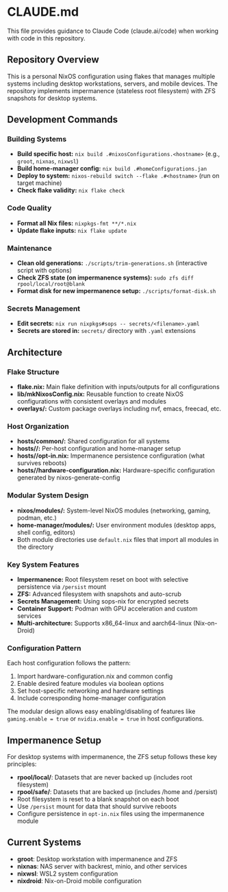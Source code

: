 # CLAUDE.md

This file provides guidance to Claude Code (claude.ai/code) when working with code in this repository.

## Repository Overview

This is a personal NixOS configuration using flakes that manages multiple systems including desktop workstations, servers, and mobile devices. The repository implements impermanence (stateless root filesystem) with ZFS snapshots for desktop systems.

## Development Commands

### Building Systems
- **Build specific host:** `nix build .#nixosConfigurations.<hostname>` (e.g., `groot`, `nixnas`, `nixwsl`)
- **Build home-manager config:** `nix build .#homeConfigurations.jan`
- **Deploy to system:** `nixos-rebuild switch --flake .#<hostname>` (run on target machine)
- **Check flake validity:** `nix flake check`

### Code Quality
- **Format all Nix files:** `nixpkgs-fmt **/*.nix`
- **Update flake inputs:** `nix flake update`

### Maintenance
- **Clean old generations:** `./scripts/trim-generations.sh` (interactive script with options)
- **Check ZFS state (on impermanence systems):** `sudo zfs diff rpool/local/root@blank`
- **Format disk for new impermanence setup:** `./scripts/format-disk.sh`

### Secrets Management
- **Edit secrets:** `nix run nixpkgs#sops -- secrets/<filename>.yaml`
- **Secrets are stored in:** `secrets/` directory with `.yaml` extensions

## Architecture

### Flake Structure
- **flake.nix:** Main flake definition with inputs/outputs for all configurations
- **lib/mkNixosConfig.nix:** Reusable function to create NixOS configurations with consistent overlays and modules
- **overlays/:** Custom package overlays including nvf, emacs, freecad, etc.

### Host Organization
- **hosts/common/:** Shared configuration for all systems
- **hosts/<hostname>/:** Per-host configuration and home-manager setup
- **hosts/<hostname>/opt-in.nix:** Impermanence persistence configuration (what survives reboots)
- **hosts/<hostname>/hardware-configuration.nix:** Hardware-specific configuration generated by nixos-generate-config

### Modular System Design
- **nixos/modules/:** System-level NixOS modules (networking, gaming, podman, etc.)
- **home-manager/modules/:** User environment modules (desktop apps, shell config, editors)
- Both module directories use `default.nix` files that import all modules in the directory

### Key System Features
- **Impermanence:** Root filesystem reset on boot with selective persistence via `/persist` mount
- **ZFS:** Advanced filesystem with snapshots and auto-scrub
- **Secrets Management:** Using sops-nix for encrypted secrets
- **Container Support:** Podman with GPU acceleration and custom services
- **Multi-architecture:** Supports x86_64-linux and aarch64-linux (Nix-on-Droid)

### Configuration Pattern
Each host configuration follows the pattern:
1. Import hardware-configuration.nix and common config
2. Enable desired feature modules via boolean options
3. Set host-specific networking and hardware settings
4. Include corresponding home-manager configuration

The modular design allows easy enabling/disabling of features like `gaming.enable = true` or `nvidia.enable = true` in host configurations.

## Impermanence Setup

For desktop systems with impermanence, the ZFS setup follows these key principles:
- **rpool/local/**: Datasets that are never backed up (includes root filesystem)
- **rpool/safe/**: Datasets that are backed up (includes /home and /persist)
- Root filesystem is reset to a blank snapshot on each boot
- Use `/persist` mount for data that should survive reboots
- Configure persistence in `opt-in.nix` files using the impermanence module

## Current Systems
- **groot**: Desktop workstation with impermanence and ZFS
- **nixnas**: NAS server with backrest, minio, and other services
- **nixwsl**: WSL2 system configuration
- **nixdroid**: Nix-on-Droid mobile configuration